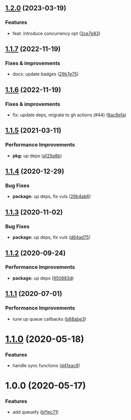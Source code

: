 ## [1.2.0](https://github.com/qiwi/queuefy/compare/v1.1.7...v1.2.0) (2023-03-19)

### Features
* feat: introduce concurrency opt ([2ce7e83](https://github.com/qiwi/queuefy/commit/2ce7e83cbae3e035ff28603ac928ea679d548b42))

## [1.1.7](https://github.com/qiwi/queuefy/compare/v1.1.6...v1.1.7) (2022-11-19)

### Fixes & improvements
* docs: update badges ([29b7e75](https://github.com/qiwi/queuefy/commit/29b7e75f59fca7eed02dcec88376ff6314646c74))

## [1.1.6](https://github.com/qiwi/queuefy/compare/v1.1.5...v1.1.6) (2022-11-19)

### Fixes & improvements
* fix: update deps, migrate to gh actions (#44) ([8ac8efa](https://github.com/qiwi/queuefy/commit/8ac8efa280d6f988a25d0215766b1b7431213a43))

## [1.1.5](https://github.com/qiwi/queuefy/compare/v1.1.4...v1.1.5) (2021-03-11)


### Performance Improvements

* **pkg:** up deps ([af29a8b](https://github.com/qiwi/queuefy/commit/af29a8b9e1e526d2109bb3eadf2b461677d86110))

## [1.1.4](https://github.com/qiwi/queuefy/compare/v1.1.3...v1.1.4) (2020-12-29)


### Bug Fixes

* **package:** up deps, fix vuls ([26b4ab6](https://github.com/qiwi/queuefy/commit/26b4ab60aff17e1fff6ef6699a9f662ac259ddda))

## [1.1.3](https://github.com/qiwi/queuefy/compare/v1.1.2...v1.1.3) (2020-11-02)


### Bug Fixes

* **package:** up deps, fix vuls ([d64ad75](https://github.com/qiwi/queuefy/commit/d64ad75d6b72740bd72ee5f8dfa3da9a7c204f3d))

## [1.1.2](https://github.com/qiwi/queuefy/compare/v1.1.1...v1.1.2) (2020-09-24)


### Performance Improvements

* **package:** up deps ([950883d](https://github.com/qiwi/queuefy/commit/950883df987cc28338aeef1f7dcd991bf113b0ea))

## [1.1.1](https://github.com/qiwi/queuefy/compare/v1.1.0...v1.1.1) (2020-07-01)


### Performance Improvements

* tune up queue callbacks ([b68abe3](https://github.com/qiwi/queuefy/commit/b68abe3876540a27465691c02f82d51d8431e876))

# [1.1.0](https://github.com/qiwi/queuefy/compare/v1.0.0...v1.1.0) (2020-05-18)


### Features

* handle sync functions ([d41eac8](https://github.com/qiwi/queuefy/commit/d41eac83bdf58c22fbe6d9e14fcc4c3ad0f4e095))

# 1.0.0 (2020-05-17)


### Features

* add queuefy ([bf1ec71](https://github.com/qiwi/queuefy/commit/bf1ec7189584384a68543f613cb5073aaf864840))
